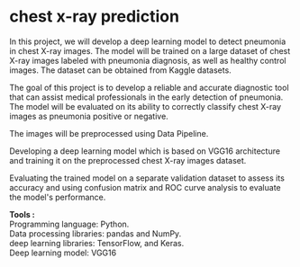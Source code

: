 # chest x-ray prediction

In this project, we will develop a deep learning model to detect pneumonia in chest X-ray images. The model will be trained on a large dataset of chest X-ray images labeled with pneumonia diagnosis, as well as healthy control images. The dataset can be obtained from Kaggle datasets.

The goal of this project is to develop a reliable and accurate diagnostic tool that can assist medical professionals in the early detection of pneumonia. The model will be evaluated on its ability to correctly classify chest X-ray images as pneumonia positive or negative.

The images will be preprocessed using Data Pipeline.

Developing a deep learning model which is based on VGG16 architecture and training it on the preprocessed chest X-ray images dataset.

Evaluating the trained model on a separate validation dataset to assess its accuracy and using confusion matrix and ROC curve analysis to evaluate the model's performance.

**Tools :** <br >
Programming language: Python. <br >
Data processing libraries: pandas and NumPy. <br >
deep learning libraries: TensorFlow, and Keras. <br >
Deep learning model: VGG16
